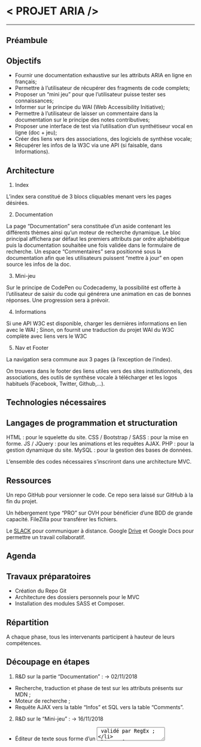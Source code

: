 < PROJET ARIA />
================
********************************************************************************************************************************

Préambule
----------
## Objectifs


* Fournir une documentation exhaustive sur les attributs ARIA en ligne en français;
* Permettre à l’utilisateur de récupérer des fragments de code complets;
* Proposer un “mini jeu” pour que l’utilisateur puisse tester ses connaissances;
* Informer sur le principe du WAI (Web Accessibility Initiative);
* Permettre à l’utilisateur de laisser un commentaire dans la documentation sur le principe des notes contributives;
* Proposer une interface de test via l’utilisation d’un synthétiseur vocal en ligne (doc + jeu);
* Créer des liens vers des associations, des logiciels de synthèse vocale;
* Récupérer les infos de la W3C via une API (si faisable, dans Informations).

## Architecture

1. Index

L’index sera constitué de 3 blocs cliquables menant vers les pages désirées.

2. Documentation

La page “Documentation” sera constituée d’un aside contenant les différents thèmes ainsi qu’un moteur de recherche dynamique. Le bloc principal affichera par défaut les premiers attributs par ordre alphabétique puis la documentation souhaitée une fois validée dans le formulaire de recherche. Un espace “Commentaires” sera positionné sous la documentation afin que les utilisateurs puissent “mettre à jour” en open source les infos de la doc.

3. Mini-jeu

Sur le principe de CodePen ou Codecademy, la possibilité est offerte à l’utilisateur de saisir du code qui générera une animation en cas de bonnes réponses. Une progression sera à prévoir.

4. Informations

Si une API W3C est disponible, charger les dernières informations en lien avec le WAI ;
Sinon, on fournit une traduction du projet WAI du W3C complète avec liens vers le W3C

5. Nav et Footer

La navigation sera commune aux 3 pages (à l’exception de l’index).

On trouvera dans le footer des liens utiles vers des sites institutionnels, des associations, des outils de synthèse vocale à télécharger et les logos habituels (Facebook, Twitter, Github,...).

Technologies nécessaires
------------------------

## Langages de programmation et structuration

HTML : pour le squelette du site.
CSS / Bootstrap / SASS : pour la mise en forme.
JS / JQuery : pour les animations et les requêtes AJAX.
PHP : pour la gestion dynamique du site.
MySQL : pour la gestion des bases de données.

L’ensemble des codes nécessaires s’inscriront dans une architecture MVC.

## Ressources

Un repo GitHub pour versionner le code. Ce repo sera laissé sur GitHub à la fin du projet.

Un hébergement type “PRO” sur OVH pour bénéficier d’une BDD de grande capacité. FileZilla pour transférer les fichiers.

Le [SLACK](https://amg-swisscorp.slack.com/messages/CD8RA78N7) pour communiquer à distance. Google [Drive](https://drive.google.com/drive/folders/1gBRDQPKMWGLy_TXTak_dn4VqSQ_wEdrT) et Google Docs pour permettre un travail collaboratif.

Agenda
-------

## Travaux préparatoires

* Création du Repo Git 
* Architecture des dossiers personnels pour le MVC
* Installation des modules SASS et Composer.

## Répartition

A chaque phase, tous les intervenants participent à hauteur de leurs compétences.

## Découpage en étapes

1. R&D sur la partie “Documentation” : → 02/11/2018
* Recherche, traduction et phase de test sur les attributs présents sur MDN ;
* Moteur de recherche ;
* Requête AJAX vers la table “Infos” et SQL vers la table “Comments”.
2. R&D sur le “Mini-jeu” : → 16/11/2018
* Éditeur de texte sous forme d’un <textarea> validé par RegEx ;
* Requête SQL vers la base des questions avec affichage aléatoire ;
* Animation en cas de succès;
* Plan B : un “simple” quiz.
3. R&D sur les informations : → 30/11/2018
* API existante vers W3C ou ailleurs ;
* Traduction si nécessaire.
4. Développement de l’index et des templates nav et footer.
5. Design, mise en forme et responsive web design.

************************************************************************************************************************************
